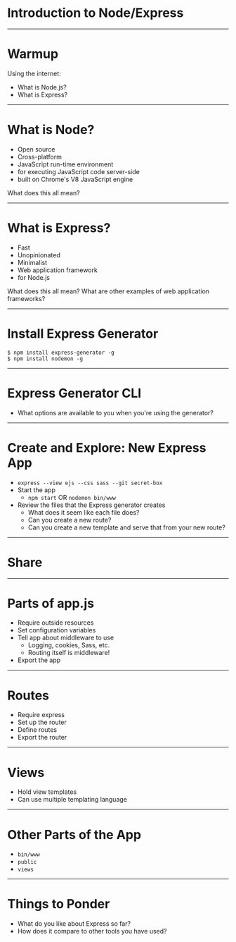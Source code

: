 # Introduction to Node/Express

---

# Warmup

Using the internet:

* What is Node.js?
* What is Express?

---

# What is Node?

* Open source
* Cross-platform
* JavaScript run-time environment
* for executing JavaScript code server-side
* built on Chrome's V8 JavaScript engine

What does this all mean?

---

# What is Express?

* Fast
* Unopinionated
* Minimalist
* Web application framework
* for Node.js

What does this all mean?
What are other examples of web application frameworks?

---

# Install Express Generator

```
$ npm install express-generator -g
$ npm install nodemon -g
```

---

# Express Generator CLI

* What options are available to you when you're using the generator?

---

# Create and Explore: New Express App

* `express --view ejs --css sass --git secret-box`
* Start the app
    * `npm start` OR `nodemon bin/www`
* Review the files that the Express generator creates
    * What does it seem like each file does?
    * Can you create a new route?
    * Can you create a new template and serve that from your new route?

---

# Share

---

# Parts of app.js

* Require outside resources
* Set configuration variables
* Tell app about middleware to use
    * Logging, cookies, Sass, etc.
    * Routing itself is middleware!
* Export the app

---

# Routes

* Require express
* Set up the router
* Define routes
* Export the router

---

# Views

* Hold view templates
* Can use multiple templating language

---

# Other Parts of the App

* `bin/www`
* `public`
* `views`

---

# Things to Ponder

* What do you like about Express so far?
* How does it compare to other tools you have used?
